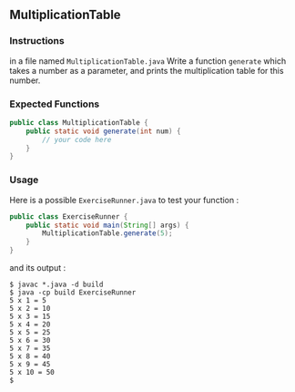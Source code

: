 ## MultiplicationTable

### Instructions

in a file named `MultiplicationTable.java` Write a function `generate` which takes a number as a parameter, and prints the multiplication table for this number.

### Expected Functions

```java
public class MultiplicationTable {
    public static void generate(int num) {
        // your code here
    }
}
```

### Usage

Here is a possible `ExerciseRunner.java` to test your function :

```java
public class ExerciseRunner {
    public static void main(String[] args) {
        MultiplicationTable.generate(5);
    }
}
```

and its output :

```shell
$ javac *.java -d build
$ java -cp build ExerciseRunner
5 x 1 = 5
5 x 2 = 10
5 x 3 = 15
5 x 4 = 20
5 x 5 = 25
5 x 6 = 30
5 x 7 = 35
5 x 8 = 40
5 x 9 = 45
5 x 10 = 50
$
```